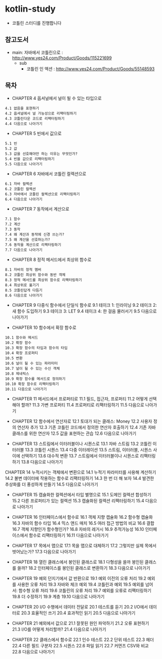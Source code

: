 # kotlin-study

- 코틀린 스터디를 진행합니다

## 참고도서
- main: 자바에서 코틀린으로 : http://www.yes24.com/Product/Goods/115221699
  - sub
    - 코틀린 인 액션 : http://www.yes24.com/Product/Goods/55148593


## 목차

- CHAPTER 4 옵셔널에서 널이 될 수 있는 타입으로
```
4.1 없음을 표현하기
4.2 옵셔널에서 널 가능성으로 리팩터링하기
4.3 코틀린다운 코드로 리팩터링하기
4.4 다음으로 나아가기
```


- CHAPTER 5 빈에서 값으로
```
5.1 빈
5.2 값
5.3 값을 선호해야만 하는 이유는 무엇인가?
5.4 빈을 값으로 리팩터링하기
5.5 다음으로 나아가기
```

- CHAPTER 6 자바에서 코틀린 컬렉션으로
```
6.1 자바 컬렉션
6.2 코틀린 컬렉션
6.3 자바에서 코틀린 컬렉션으로 리팩터링하기
6.4 다음으로 나아가기
```

- CHAPTER 7 동작에서 계산으로
```
7.1 함수
7.2 계산
7.3 동작
7.4 왜 계산과 동작에 신경 쓰는가?
7.5 왜 계산을 선호하는가?
7.6 동작을 계산으로 리팩터링하기
7.7 다음으로 나아가기
```

- CHAPTER 8 정적 메서드에서 최상위 함수로
```
8.1 자바의 정적 멤버
8.2 코틀린 최상위 함수와 동반 객체
8.3 정적 메서드를 최상위 함수로 리팩터링하기
8.4 최상위로 옮기기
8.5 코틀린답게 다듬기
8.6 다음으로 나아가기
```

- CHAPTER 9 다중식 함수에서 단일식 함수로
9.1 테이크 1: 인라이닝
9.2 테이크 2: 새 함수 도입하기
9.3 테이크 3: LET
9.4 테이크 4: 한 걸음 물러서기
9.5 다음으로 나아가기

- CHAPTER 10 함수에서 확장 함수로
```
10.1 함수와 메서드
10.2 확장 함수
10.3 확장 함수의 타입과 함수의 타입
10.4 확장 프로퍼티
10.5 변환
10.6 널이 될 수 있는 파라미터
10.7 널이 될 수 있는 수신 객체
10.8 제네릭스
10.9 확장 함수를 메서드로 정의하기
10.10 확장 함수로 리팩터링하기
10.11 다음으로 나아가기
```

- CHAPTER 11 메서드에서 프로퍼티로
11.1 필드, 접근자, 프로퍼티
11.2 어떻게 선택해야 할까?
11.3 가변 프로퍼티
11.4 프로퍼티로 리팩터링하기
11.5 다음으로 나아가기

- CHAPTER 12 함수에서 연산자로
12.1 토대가 되는 클래스: Money
12.2 사용자 정의 연산자 추가
12.3 기존 코틀린 코드에서 정의한 연산자 호출하기
12.4 기존 자바 클래스를 위한 연산자
12.5 값을 표현하는 관습
12.6 다음으로 나아가기

- CHAPTER 13 스트림에서 이터러블이나 시퀀스로
13.1 자바 스트림
13.2 코틀린 이터러블
13.3 코틀린 시퀀스
13.4 다중 이터레이션
13.5 스트림, 이터러블, 시퀀스 사이에 선택하기
13.6 대수적 변환
13.7 스트림에서 이터러블이나 시퀀스로 리팩터링하기
13.8 다음으로 나아가기

CHAPTER 14 누적시키는 객체에서 변환으로
14.1 누적기 파라미터를 사용해 계산하기
14.2 불변 데이터에 작용하는 함수로 리팩터링하기
14.3 한 번 더 해 보자
14.4 발견한 추상화를 더 풍성하게 만들기
14.5 다음으로 나아가기

- CHAPTER 15 캡슐화한 컬렉션에서 타입 별명으로
15.1 도메인 컬렉션 합성하기
15.2 다른 프로퍼티가 있는 컬렉션
15.3 캡슐화된 컬렉션 리팩터링하기
15.4 다음으로 나아가기

- CHAPTER 16 인터페이스에서 함수로
16.1 객체 지향 캡슐화
16.2 함수형 캡슐화
16.3 자바의 함수 타입
16.4 믹스 앤드 매치
16.5 여러 접근 방법의 비교
16.6 결합
16.7 객체 지향인가 함수형인가?
16.8 자바의 레거시
16.9 추적가능성
16.10 인터페이스에서 함수로 리팩터링하기
16.11 다음으로 나아가기

- CHAPTER 17 목에서 맵으로
17.1 목을 맵으로 대체하기
17.2 그렇지만 실제 목에서 벗어났는가?
17.3 다음으로 나아가기

- CHAPTER 18 열린 클래스에서 봉인된 클래스로
18.1 다형성을 쓸까 봉인된 클래스를 쓸까?
18.2 인터페이스를 봉인된 클래스로 변환하기
18.3 다음으로 나아가기

- CHAPTER 19 예외 던지기에서 값 반환으로
19.1 예외 이전의 오류 처리
19.2 예외를 사용한 오류 처리
19.3 자바와 체크 예외
19.4 코틀린과 예외
19.5 예외를 넘어서: 함수형 오류 처리
19.6 코틀린의 오류 처리
19.7 예외를 오류로 리팩터링하기
19.8 더 수정하기
19.9 계층
19.10 다음으로 나아가기

- CHAPTER 20 I/O 수행에서 데이터 전달로
20.1 테스트를 듣기
20.2 I/O에서 데이터로
20.3 효율적인 쓰기
20.4 효과적인 읽기
20.5 다음으로 나아가기

- CHAPTER 21 예외에서 값으로
21.1 잘못된 원인 파악하기
21.2 오류 표현하기
21.3 I/O를 어떻게 처리할까?
21.4 다음으로 나아가기

- CHAPTER 22 클래스에서 함수로
22.1 인수 테스트
22.2 단위 테스트
22.3 헤더
22.4 다른 필드 구분자
22.5 시퀀스
22.6 파일 읽기
22.7 커먼즈 CSV와 비교
22.8 다음으로 나아가기
